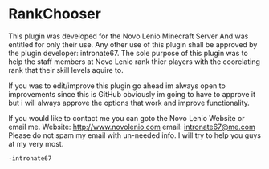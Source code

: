 RankChooser
===========
  This plugin was developed for the Novo Lenio Minecraft Server
And was entitled for only their use. Any other use of this plugin
shall be approved by the plugin developer: intronate67. The sole
purpose of this plugin was to help the staff members at Novo Lenio
rank thier players with the coorelating rank that their skill levels
aquire to.

  If you was to edit/improve this plugin go ahead im always open to improvements
since this is GitHub obviously im going to have to approve it but i will always approve
the options that work and improve functionality.

  If you would like to contact me you can goto the Novo Lenio Website or email me.
Website: http://www.novolenio.com
email: intronate67@me.com
Please do not spam my email with un-needed info.
I will try to help you guys at my very most.

    -intronate67
